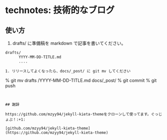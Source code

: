 # technotes: 技術的なブログ

## 使い方

1. drafts/ に準備稿を markdown で記事を書いてください。

```
drafts/
      YYYY-MM-DD-TITLE.md
      .... 

1. リリースしてよくなったら、docs/_post/ に git mv してください

```
% git mv drafts /YYYY-MM-DD-TITLE.md docs/_post/
% git commit
% git push
```


## 謝辞

https://github.com/mzyy94/jekyll-kieta-themeをクローンして使ってます。ぐっじょぶ！:+1:

[github.com/mzyy94/jekyll-kieta-theme](https://github.com/mzyy94/jekyll-kieta-theme)

